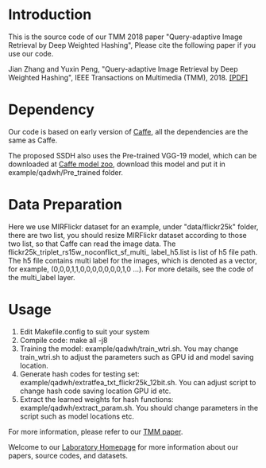 # Introduction
This is the source code of our TMM 2018 paper "Query-adaptive Image Retrieval by Deep Weighted Hashing", Please cite the following paper if you use our code.

Jian Zhang and Yuxin Peng, "Query-adaptive Image Retrieval by Deep Weighted Hashing", IEEE Transactions on Multimedia (TMM), 2018.
[[PDF]](http://59.108.48.34/mipl/tiki-download_file.php?fileId=351)

# Dependency
Our code is based on early version of [Caffe](https://github.com/BVLC/caffe), all the dependencies are the same as Caffe.

The proposed SSDH also uses the Pre-trained VGG-19 model, which can be downloaded at [Caffe model zoo](https://gist.github.com/ksimonyan/3785162f95cd2d5fee77#file-readme-md), download this model and put it in example/qadwh/Pre_trained folder.

# Data Preparation
Here we use MIRFlickr dataset for an example, under "data/flickr25k" folder, there are two list, you should resize MIRFlickr dataset according to those two list, so that Caffe can read the image data.
The flickr25k_triplet_rs15w_noconflict_sf_multi_ label_h5.list is list of h5 file path. The h5 file contains multi label for the images, which is denoted as a vector, for example, (0,0,0,1,1,0,0,0,0,0,0,0,1,0 ...). For more details, see the code of the multi_label layer.

# Usage

1. Edit Makefile.config to suit your system
2. Compile code: make all -j8
3. Training the model: example/qadwh/train_wtri.sh. You may change train_wtri.sh to adjust the parameters such as GPU id and model saving location.
4. Generate hash codes for testing set: example/qadwh/extratfea_txt_flickr25k_12bit.sh. You can adjust script to change hash code saving location GPU id etc.
5. Extract the learned weights for hash functions: example/qadwh/extract_param.sh. You should change parameters in the script such as model locations etc.

For more information, please refer to our [TMM paper](http://59.108.48.34/mipl/tiki-download_file.php?fileId=351).

Welcome to our [Laboratory Homepage](http://www.icst.pku.edu.cn/mipl) for more information about our papers, source codes, and datasets.
